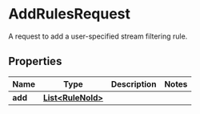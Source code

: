 

# AddRulesRequest

A request to add a user-specified stream filtering rule.

## Properties

Name | Type | Description | Notes
------------ | ------------- | ------------- | -------------
**add** | [**List&lt;RuleNoId&gt;**](RuleNoId.md) |  | 



